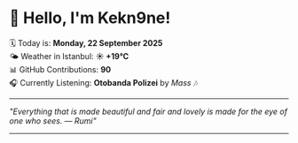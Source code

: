# 👋 Hello, I'm Kekn9ne!

🗓️ Today is: **Monday, 22 September 2025**  
🌤️ Weather in Istanbul: **☀️   +19°C**  
📊 GitHub Contributions: **90**  
🎧 Currently Listening: **Otobanda Polizei** by *Mass* 🎶

---

_"Everything that is made beautiful and fair and lovely is made for the eye of one who sees. — *Rumi*"_

---
